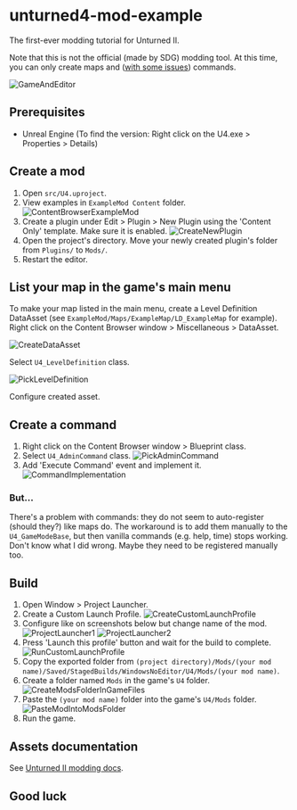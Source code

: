 # unturned4-mod-example

The first-ever modding tutorial for Unturned II.

Note that this is not the official (made by SDG) modding tool. At this time, you can only create maps
and ([with some issues](#but)) commands.

![GameAndEditor](assets/images/GameAndEditor.png)

## Prerequisites

- Unreal Engine (To find the version: Right click on the U4.exe > Properties > Details)

## Create a mod

1. Open `src/U4.uproject`.
2. View examples in `ExampleMod Content` folder.
   ![ContentBrowserExampleMod](assets/images/ContentBrowserExampleMod.png)
3. Create a plugin under Edit > Plugin > New Plugin using the 'Content Only' template. Make sure it is enabled.
   ![CreateNewPlugin](assets/images/CreateNewPlugin.png)
4. Open the project's directory. Move your newly created plugin's folder from `Plugins/` to `Mods/`.
5. Restart the editor.

## List your map in the game's main menu

To make your map listed in the main menu, create a Level Definition DataAsset
(see `ExampleMod/Maps/ExampleMap/LD_ExampleMap` for example). Right click on the Content Browser window >
Miscellaneous > DataAsset.

![CreateDataAsset](assets/images/CreateDataAsset.png)

Select `U4_LevelDefinition` class.

![PickLevelDefinition](assets/images/PickLevelDefinition.png)

Configure created asset.

## Create a command

1. Right click on the Content Browser window > Blueprint class.
2. Select `U4_AdminCommand` class.
   ![PickAdminCommand](assets/images/PickAdminCommand.png)
3. Add 'Execute Command' event and implement it.
   ![CommandImplementation](assets/images/CommandImplementation.png)

### But...

There's a problem with commands: they do not seem to auto-register (should they?) like maps do. The workaround is to add
them manually to the `U4_GameModeBase`, but then vanilla commands (e.g. help, time) stops working. Don't know what I did
wrong. Maybe they need to be registered manually too.

## Build

1. Open Window > Project Launcher.
2. Create a Custom Launch Profile.
   ![CreateCustomLaunchProfile](assets/images/CreateCustomLaunchProfile.png)
3. Configure like on screenshots below but change name of the mod.
   ![ProjectLauncher1](assets/images/ProjectLauncher1.png)
   ![ProjectLauncher2](assets/images/ProjectLauncher2.png)
4. Press 'Launch this profile' button and wait for the build to complete.
   ![RunCustomLaunchProfile](assets/images/RunCustomLaunchProfile.png)
5. Copy the exported folder
   from `(project directory)/Mods/(your mod name)/Saved/StagedBuilds/WindowsNoEditor/U4/Mods/(your mod name)`.
6. Create a folder named `Mods` in the game's `U4` folder.
   ![CreateModsFolderInGameFiles](assets/images/CreateModsFolderInGameFiles.png)
7. Paste the `(your mod name)` folder into the game's `U4/Mods` folder.
   ![PasteModIntoModsFolder](assets/images/PasteModIntoModsFolder.png)
8. Run the game.

## Assets documentation

See [Unturned II modding docs](https://wiki.smartlydressedgames.com/wiki/Modding).

## Good luck
